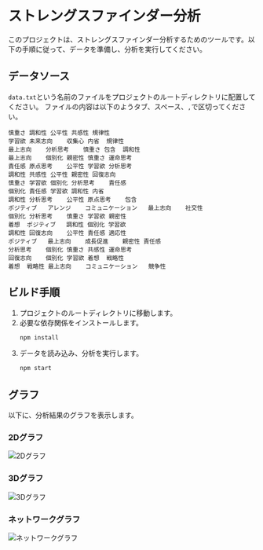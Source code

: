 # ストレングスファインダー分析

このプロジェクトは、ストレングスファインダー分析するためのツールです。以下の手順に従って、データを準備し、分析を実行してください。

## データソース

`data.txt`という名前のファイルをプロジェクトのルートディレクトリに配置してください。
ファイルの内容は以下のようタブ、スペース、`,`で区切ってください。

```
慎重さ	調和性	公平性	共感性	規律性
学習欲	未来志向	収集心	内省	規律性
最上志向	分析思考	慎重さ	包含	調和性
最上志向	個別化	親密性	慎重さ	運命思考
責任感	原点思考	公平性	学習欲	分析思考
調和性	共感性	公平性	親密性	回復志向
慎重さ	学習欲	個別化	分析思考	責任感
個別化	責任感	学習欲	調和性	内省
調和性	分析思考	公平性	原点思考	包含
ポジティブ	アレンジ	コミュニケーション	最上志向	社交性
個別化	分析思考	慎重さ	学習欲	親密性
着想	ポジティブ	調和性	個別化	学習欲
調和性	回復志向	公平性	責任感	適応性
ポジティブ	最上志向	成長促進	親密性	責任感
分析思考	個別化	慎重さ	共感性	運命思考
回復志向	個別化	学習欲	着想	戦略性
着想	戦略性	最上志向	コミュニケーション	競争性
```

## ビルド手順

1. プロジェクトのルートディレクトリに移動します。
2. 必要な依存関係をインストールします。
    ```sh
    npm install
    ```
3. データを読み込み、分析を実行します。
    ```sh
    npm start
    ```

## グラフ

以下に、分析結果のグラフを表示します。

### 2Dグラフ

![2Dグラフ](path/to/2d-graph.png)

### 3Dグラフ

![3Dグラフ](path/to/3d-graph.png)

### ネットワークグラフ

![ネットワークグラフ](path/to/network-graph.png)
